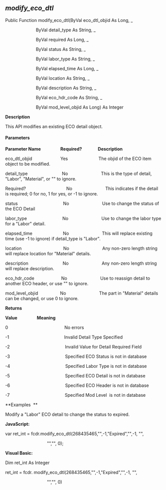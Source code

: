 _modify_eco_dtl_
------------------

Public Function modify_eco_dtl(ByVal eco_dtl_objid As Long, _

                         ByVal detail_type As String, _

                         ByVal required As Long, _

                         ByVal status As String, _

                         ByVal labor_type As String, _

                         ByVal elapsed_time As Long, _

                         ByVal location As String, _

                         ByVal description As String, _

                         ByVal eco_hdr_code As String, _

                         ByVal mod_level_objid As Long) As Integer

**Description**

This API modifies an existing ECO detail object.

#### Parameters
**Parameter Name**                **Required?**             **Description**

eco_dtl_objid                       Yes                         The objid of the ECO item object to be modified.

detail_type                            No                           This is the type of detail, "Labor", "Material", or "" to ignore.

Required?                                 No                           This indicates if the detail is required; 0 for no, 1 for yes, or -1 to ignore.

status                                     No                           Use to change the status of the ECO Detail

labor_type                             No                           Use to change the labor type for a "Labor" detail.

elapsed_time                         No                           This will replace existing time (use -1 to ignore) if detail_type is "Labor".

location                                  No                           Any non-zero length string will replace location for "Material" details.

description                            No                           Any non-zero length string will replace description.

eco_hdr_code                      No                           Use to reassign detail to another ECO header, or use "" to ignore.

mod_level_objid                  No                           The part in "Material" details can be changed, or use 0 to ignore.

**Returns**

**Value**                **Meaning**

0                                              No errors

-1                                             Invalid Detail Type Specified

-2                                             Invalid Value for Detail Required Field

-3                                             Specified ECO Status is not in database

-4                                             Specified Labor Type is not in database

-5                                             Specified ECO Detail is not in database

-6                                             Specified ECO Header is not in database

-7                                             Specified Mod Level  is not in database

**Examples  **

 Modify a "Labor" ECO detail to change the status to expired.

**JavaScript:**

var ret_int = fcdr.modify_eco_dtl(268435465,"",-1,"Expired","",-1, "",    

                                  "","", 0);

**Visual Basic:**

Dim ret_int As Integer

ret_int = fcdr. modify_eco_dtl(268435465,"",-1,"Expired","",-1, "",    

                                  "","", 0)